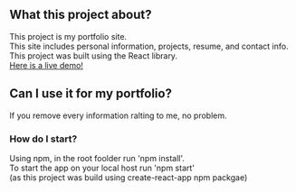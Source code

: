 ## What this project about?

This project is my portfolio site.  
This site includes personal information, projects, resume, and contact info.  
This project was built using the React library.  
[Here is a live demo!](https://omri-shenhav.herokuapp.com/)

## Can I use it for my portfolio?

If you remove every information ralting to me, no problem.

### How do I start?

Using npm, in the root foolder run 'npm install'.  
To start the app on your local host run 'npm start'  
(as this project was build using create-react-app npm packgae)
